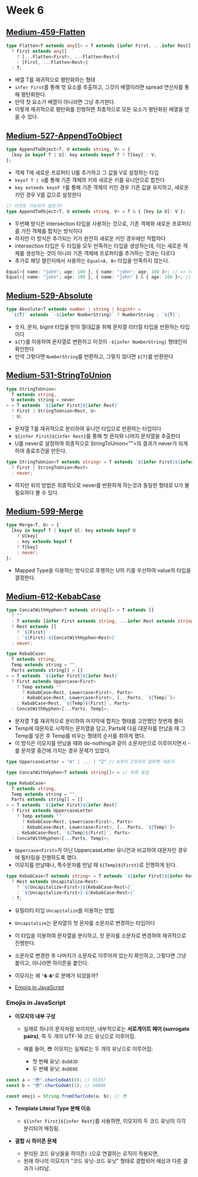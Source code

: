 # Week 6

## [Medium-459-Flatten](./medium/459-flatten.ts)

```ts
type Flatten<T extends any[]> = T extends [infer First, ...infer Rest]
  ? First extends any[]
    ? [...Flatten<First>, ...Flatten<Rest>]
    : [First, ...Flatten<Rest>]
  : T;
```

- 배열 T를 재귀적으로 평탄화하는 형태
- `infer First`를 통해 첫 요소를 추출하고, 그것이 배열이라면 spread 연산자를 통해 평탄화한다.
- 만약 첫 요소가 배열이 아니라면 그냥 추가한다.
- 이렇게 재귀적으로 평탄화를 진행하면 최종적으로 모든 요소가 평탄화된 배열을 얻을 수 있다.

## [Medium-527-AppendToObject](./medium/527-append-to-object.ts)

```ts
type AppendToObject<T, U extends string, V> = {
  [key in keyof T | U]: key extends keyof T ? T[key] : V;
};
```

- 객체 T에 새로운 프로퍼티 U를 추가하고 그 값을 V로 설정하는 타입
- `keyof T | U`를 통해 기존 객체의 키와 새로운 키를 유니언으로 합친다
- `key extends keyof T`를 통해 기존 객체의 키인 경우 기존 값을 유지하고, 새로운 키인 경우 V를 값으로 설정한다

```ts
// 이것도 가능하지 않은가?
type AppendToObject<T, U extends string, V> = T & { [key in U]: V };
```

- 두번째 방식은 intersection 타입을 사용하는 것으로, 기존 객체와 새로운 프로퍼티를 가진 객체를 합치는 방식이다
- 하지만 이 방식은 추가되는 키가 완전히 새로운 키인 경우에만 적합하다
- intersection 타입은 두 타입을 모두 만족하는 타입을 생성하는데, 이는 새로운 객체를 생성하는 것이 아니라 기존 객체에 프로퍼티를 추가하는 것과는 다르다
- 추가로 해당 챌린지에서 사용하는 `Equal<A, B>` 타입을 만족하지 않는다.

```ts
Equal<{ name: "john"; age: 100 }, { name: "john"; age: 100 }>; // => true
Equal<{ name: "john"; age: 100 }, { name: "john" } & { age: 100 }>; // => false
```

## [Medium-529-Absolute](./medium/529-absolute.ts)

```ts
type Absolute<T extends number | string | bigint> =
  `${T}` extends `-${infer NumberString}` ? NumberString : `${T}`;
```

- 숫자, 문자, bigint 타입을 받아 절대값을 취해 문자열 리터럴 타입을 반환하는 타입이다
- `${T}`를 이용하여 문자열로 변환하고 이것이 `-${infer NumberString}` 형태인지 확인한다
- 만약 그렇다면 `NumberString`를 반환하고, 그렇지 않다면 `${T}`를 반환한다

## [Medium-531-StringToUnion](./medium/531-string-to-union.ts)

```ts
type StringToUnion<
  T extends string,
  U extends string = never
> = T extends `${infer First}${infer Rest}`
  ? First | StringToUnion<Rest, U>
  : U;
```

- 문자열 T를 재귀적으로 분리하여 유니언 타입으로 반환하는 타입이다
- `${infer First}${infer Rest}`를 통해 첫 문자와 나머지 문자열을 추출한다
- U를 never로 설정하여 최종적으로 StringToUnion<"">의 결과가 never가 되게 하여 종료조건을 만든다.

```ts
type StringToUnion<T extends string> = T extends `${infer First}${infer Rest}`
  ? First | StringToUnion<Rest>
  : never;
```

- 하지만 위의 방법은 최종적으로 never를 반환하게 하는것과 동일한 형태로 U가 불필요하다 볼 수 있다.

## [Medium-599-Merge](./medium/599-merge.ts)

```ts
type Merge<T, U> = {
  [key in keyof T | keyof U]: key extends keyof U
    ? U[key]
    : key extends keyof T
    ? T[key]
    : never;
};
```

- Mapped Type을 이용하는 방식으로 후행하는 U의 키를 우선하여 value의 타입을 결정한다.

## [Medium-612-KebabCase](./medium/612-kebab-case.ts)

```ts
type ConcatWithHyphen<T extends string[]> = T extends []
  ? ""
  : T extends [infer First extends string, ...infer Rest extends string[]]
  ? Rest extends []
    ? `${First}`
    : `${First}-${ConcatWithHyphen<Rest>}`
  : never;

type KebabCase<
  T extends string,
  Temp extends string = "",
  Parts extends string[] = []
> = T extends `${infer First}${infer Rest}`
  ? First extends Uppercase<First>
    ? Temp extends ""
      ? KebabCase<Rest, Lowercase<First>, Parts>
      : KebabCase<Rest, Lowercase<First>, [...Parts, `${Temp}`]>
    : KebabCase<Rest, `${Temp}${First}`, Parts>
  : ConcatWithHyphen<[...Parts, Temp]>;
```

- 문자열 T를 재귀적으로 분리하여 마지막에 합치는 형태를 고안했던 첫번재 풀이
- Temp에 대문자로 시작하는 문자열을 담고, Parts에 다음 대문자를 만났을 때 그 Temp를 넣은 후 Temp를 비우는 형태의 순서를 취하게 했다.
- 이 방식은 이모지를 만났을 때와 do-nothing과 같이 소문자만으로 이루어지면서 -를 문자열 중간에 가지는 경우 문제가 있었다.

```ts
type UppercaseLetter = "A" | ... | "Z" // A부터 Z까지의 알파벳 대문자

type ConcatWithHyphen<T extends string[]> = // 위와 동일

type KebabCase<
  T extends string,
  Temp extends string = "",
  Parts extends string[] = []
> = T extends `${infer First}${infer Rest}`
  ? First extends UppercaseLetter
    ? Temp extends ""
      ? KebabCase<Rest, Lowercase<First>, Parts>
      : KebabCase<Rest, Lowercase<First>, [...Parts, `${Temp}`]>
    : KebabCase<Rest, `${Temp}${First}`, Parts>
  : ConcatWithHyphen<[...Parts, Temp]>;
```

- `Uppercase<First>`가 아닌 UppercaseLetter 유니언과 비교하여 대문자인 경우에 필터링을 진행하도록 했다.
- 이모지를 만날때나, 특수문자를 만날 때 `${Temp}${First}`로 진행하게 된다.

```ts
type KebabCase<T extends string> = T extends `${infer First}${infer Rest}`
  ? Rest extends Uncapitalize<Rest>
    ? `${Uncapitalize<First>}${KebabCase<Rest>}`
    : `${Uncapitalize<First>}-${KebabCase<Rest>}`
  : T;
```

- 유틸리티 타입 `Uncapitalize`를 이용하는 방법
- `Uncapitalize`는 문자열의 첫 문자를 소문자로 변경하는 타입이다
- 이 타입을 이용하여 문자열을 분리하고, 첫 문자를 소문자로 변경하여 재귀적으로 진행한다.
- 소문자로 변경한 후 나머지가 소문자로 이루어져 있는지 확인하고, 그렇다면 그냥 붙이고, 아니라면 하이픈을 붙인다.

- 이모지는 왜 `"�-�"`로 분해가 되었을까?
- [Emojis in JavaScript](https://thekevinscott.com/emojis-in-javascript/)

### Emojis in JavaScript

- **이모지의 내부 구성**

  - 실제로 하나의 문자처럼 보이지만, 내부적으로는 **서로게이트 페어 (surrogate pairs)**, 즉 두 개의 UTF-16 코드 유닛으로 이루어짐.

  - 예를 들어, 😎 이모지는 실제로는 두 개의 유닛으로 이루어짐:

    - 첫 번째 유닛: `0xD83D`
    - 두 번째 유닛: `0xDE0E`

```js
const a = "😎".charCodeAt(0); // 55357
const b = "😎".charCodeAt(1); // 56806

const emoji = String.fromCharCode(a, b); // 😎
```

- **Template Literal Type 분해 이슈**

  - `${infer First}${infer Rest}`를 사용하면, 이모지의 두 코드 유닛이 각각 분리되어 매칭됨.

- **결합 시 하이픈 문제**
  - 분리된 코드 유닛들을 하이픈(`-`)으로 연결하는 로직이 적용되면,
  - 원래 하나의 이모지가 "코드 유닛-코드 유닛" 형태로 결합되어 예상과 다른 결과가 나타남.

```

```

